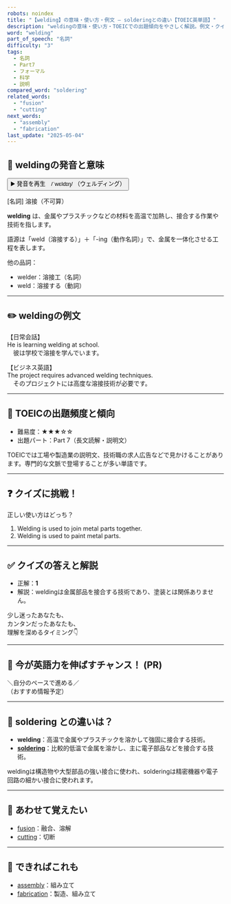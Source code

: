 ```yaml
---
robots: noindex
title: "【welding】の意味・使い方・例文 ― solderingとの違い【TOEIC英単語】"
description: "weldingの意味・使い方・TOEICでの出題傾向をやさしく解説。例文・クイズ付きでsolderingとの違いもわかりやすく学べます。"
word: "welding"
part_of_speech: "名詞"
difficulty: "3"
tags:
  - 名詞
  - Part7
  - フォーマル
  - 科学
  - 説明
compared_word: "soldering"
related_words:
  - "fusion"
  - "cutting"
next_words:
  - "assembly"
  - "fabrication"
last_update: "2025-05-04"
---
```


## 🔰 weldingの発音と意味

<button class="play-audio" onclick="playTTS('welding')">
  <span class="play-audio-main">
    ▶️ 発音を再生　/ˈwɛldɪŋ/
  </span>
  <span class="play-audio-sub">
    （ウェルディング）
  </span>
</button>

[名詞] 溶接（不可算）

**welding** は、金属やプラスチックなどの材料を高温で加熱し、接合する作業や技術を指します。

語源は「weld（溶接する）」＋「-ing（動作名詞）」で、金属を一体化させる工程を表します。

他の品詞：  
- welder：溶接工（名詞）
- weld：溶接する（動詞）

---

## ✏️ weldingの例文

【日常会話】  
He is learning welding at school.  
　彼は学校で溶接を学んでいます。

【ビジネス英語】  
The project requires advanced welding techniques.  
　そのプロジェクトには高度な溶接技術が必要です。

---

## 🎯 TOEICの出題頻度と傾向

- 難易度：★★★☆☆
- 出題パート：Part 7（長文読解・説明文）

TOEICでは工場や製造業の説明文、技術職の求人広告などで見かけることがあります。専門的な文脈で登場することが多い単語です。

---

## ❓ クイズに挑戦！

正しい使い方はどっち？

1. Welding is used to join metal parts together.  
2. Welding is used to paint metal parts.

---

## ✅ クイズの答えと解説

- 正解：**1**
- 解説：weldingは金属部品を接合する技術であり、塗装とは関係ありません。

少し迷ったあなたも、  
カンタンだったあなたも、  
理解を深めるタイミング👇️

---

## 🚀 今が英語力を伸ばすチャンス！ (PR)

<div class="info-center">
＼自分のペースで進める／<br>  
（おすすめ情報予定）
</div>

---

## 🤔  soldering との違いは？

- **welding**：高温で金属やプラスチックを溶かして強固に接合する技術。
- **[soldering](/soldering)**：比較的低温で金属を溶かし、主に電子部品などを接合する技術。

weldingは構造物や大型部品の強い接合に使われ、solderingは精密機器や電子回路の細かい接合に使われます。

---

## 🧩 あわせて覚えたい

- [fusion](/fusion)：融合、溶解
- [cutting](/cutting)：切断

---

## 📖 できればこれも

- [assembly](/assembly)：組み立て
- [fabrication](/fabrication)：製造、組み立て
<!-- cvid: aid07_bid43 -->
